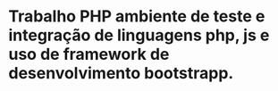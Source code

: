 # Trabalho PHP ambiente de teste e integração de linguagens php, js e uso de framework de desenvolvimento bootstrapp.  
